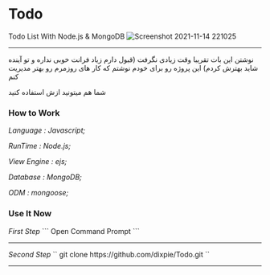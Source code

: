 # Todo
Todo List With Node.js &amp; MongoDB
![Screenshot 2021-11-14 221025](https://user-images.githubusercontent.com/77354554/141694169-31bd78cc-8abc-42d6-ad14-ed3addb80c02.png)
<hr>
نوشتن این بات تقریبا وقت زیادی نگرفت (قبول دارم زیاد فرانت خوبی نداره و تو آینده شاید بهترش کردم)
این پروژه رو برای خودم نوشتم که کار های روزمرم رو بهتر مدیریت کنم

شما هم میتونید ازش استفاده کنید

<h3>
How to Work
</h3>
<em>
Language : Javascript;

RunTime : Node.js;

View Engine : ejs;

Database : MongoDB;

ODM : mongoose;
</em>

<h3>
Use It Now
</h3>
<em>
First Step
</em>
```
Open Command Prompt
```
<hr>
<em>
Second Step
</em>
``
git clone https://github.com/dixpie/Todo.git
``
<hr>
